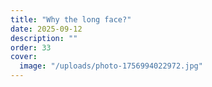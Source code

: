 ```yaml
---
title: "Why the long face?"
date: 2025-09-12
description: ""
order: 33
cover:
  image: "/uploads/photo-1756994022972.jpg"
---
```


